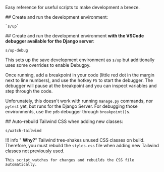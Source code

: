 Easy reference for useful scripts to make development a breeze.


## Create and run the development environment:

```console
`s/up`
```

## Create and run the development environment **with the VSCode debugger available for the Django server**:

```console
s/up-debug
```

This sets up the save development environment as `s/up` but additionally uses some overrides to enable Debugpy.

Once running, add a breakpoint in your code (little red dot in the margin next to line numbers), and use the hotkey `F5` to start the debugger. The debugger will pause at the breakpoint and you can inspect variables and step through the code.

Unforunately, this doesn't work with running `manage.py` commands, nor `pytest` yet, but runs for the Django Server. For debugging those environments, use the `pdb` debugger through `breakpoint()`s.


## Auto-rebuild Tailwind CSS when adding new classes:

```console
s/watch-tailwind
```

!!! info " **Why?**"
    Tailwind tree-shakes unused CSS classes on build. Therefore, you must rebuild the `styles.css` file when adding new Tailwind classes not previously used.

    This script watches for changes and rebuilds the CSS file automatically.
